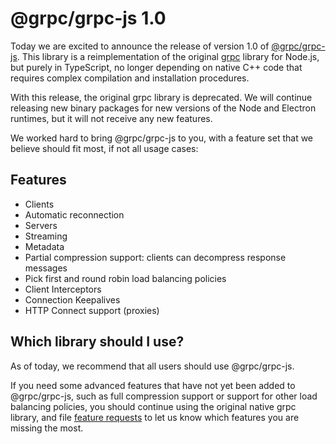 # @grpc/grpc-js 1.0

Today we are excited to announce the release of version 1.0 of [@grpc/grpc-js](https://www.npmjs.com/package/@grpc/grpc-js). This library is a reimplementation of the original [grpc](https://www.npmjs.com/package/grpc) library for Node.js, but purely in TypeScript, no longer depending on native C++ code that requires complex compilation and installation procedures.

With this release, the original grpc library is deprecated. We will continue releasing new binary packages for new versions of the Node and Electron runtimes, but it will not receive any new features.

We worked hard to bring @grpc/grpc-js to you, with a feature set that we believe should fit most, if not all usage cases:

## Features

+   Clients
+   Automatic reconnection
+   Servers
+   Streaming
+   Metadata
+   Partial compression support: clients can decompress response messages
+   Pick first and round robin load balancing policies
+   Client Interceptors
+   Connection Keepalives
+   HTTP Connect support (proxies)

## Which library should I use?

As of today, we recommend that all users should use @grpc/grpc-js.

If you need some advanced features that have not yet been added to @grpc/grpc-js, such as full compression support or support for other load balancing policies, you should continue using the original native grpc library, and file [feature requests](https://github.com/grpc/grpc-node/issues/new?template=feature_request.md) to let us know which features you are missing the most. 